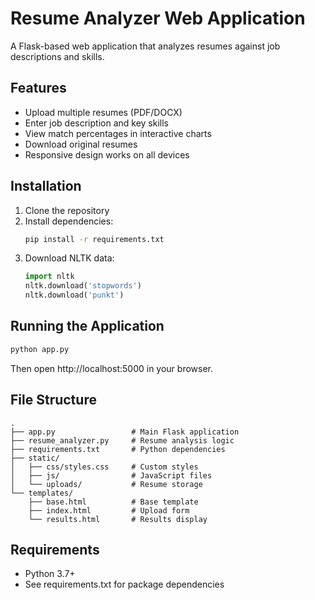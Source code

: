 # Resume Analyzer Web Application

A Flask-based web application that analyzes resumes against job descriptions and skills.

## Features
- Upload multiple resumes (PDF/DOCX)
- Enter job description and key skills
- View match percentages in interactive charts
- Download original resumes
- Responsive design works on all devices

## Installation
1. Clone the repository
2. Install dependencies:
   ```bash
   pip install -r requirements.txt
   ```
3. Download NLTK data:
   ```python
   import nltk
   nltk.download('stopwords')
   nltk.download('punkt')
   ```

## Running the Application
```bash
python app.py
```
Then open http://localhost:5000 in your browser.

## File Structure
```
.
├── app.py                 # Main Flask application
├── resume_analyzer.py     # Resume analysis logic
├── requirements.txt       # Python dependencies
├── static/
│   ├── css/styles.css     # Custom styles
│   ├── js/                # JavaScript files
│   └── uploads/           # Resume storage
└── templates/
    ├── base.html          # Base template
    ├── index.html         # Upload form
    └── results.html       # Results display
```

## Requirements
- Python 3.7+
- See requirements.txt for package dependencies

